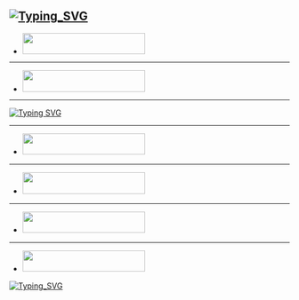 [![Typing_SVG](https://readme-typing-svg.herokuapp.com?font=Rockstar-ExtraBold&size=85&pause=100000000&color=0000CC&lines=true&vCenter=true&width=1000&height=100&lines=WELCOME+PRINCE+MD)](https://git.io/typing-svg)
------------
- <a align="center"><a href="https://render.com"> <img src="https://img.shields.io/badge/FORK%20REPO-red?style=for-the-badge&logo=github" width="220" height="38.45"/></a></p>
------------
   - <a align="center"><a href="https://render.com"> <img src="https://img.shields.io/badge/GET%20SESSION-green?style=for-the-badge&logo=render" width="220" height="38.45"/></a></p>



--------------


[![Typing SVG](https://readme-typing-svg.herokuapp.com?font=Rockstar-ExtraBold&size=85&pause=100000000&color=00FF00&lines=true&vCenter=true&width=815&height=100&lines=DEPLOY-NOW)](https://git.io/typing-svg) 



--------
- <a href="https://heroku.com">
  <img src="https://img.shields.io/badge/DEPLOY%20ON%20HEROKU-430098?style=for-the-badge&logo=heroku&logoColor=white" width="220" height="38.45"/>
</a>
 

 
---------
- <a href="https://render.com">
  <img src="https://img.shields.io/badge/DEPLOY%20ON%20RENDER-0099e5?style=for-the-badge&logo=render&logoColor=white" width="220" height="38.45"/>
</a>


 
  - --------
- <a href="https://railway.com">
  <img src="https://img.shields.io/badge/DEPLOY%20ON%20RAILWAY-gold?style=for-the-badge&logo=msi&logoColor=white" width="220" height="38.45"/>
</a>





--------
- <a href="https://www.koyeb.com/">
  <img src="https://img.shields.io/badge/DEPLOY%20ON%20KOYEB-5D5FEF?style=for-the-badge&logo=koyeba&logoColor=white" width="220" height="38.45"/>
</a>


[![Typing_SVG](https://readme-typing-svg.herokuapp.com?font=Rockstar-ExtraBold&size=85&pause=100000000&color=FFD700&lines=true&vCenter=true&width=1200&height=100&lines=CREATED+BY+PRINCE+TECH+TANZANIA)](https://git.io/typing-svg)
